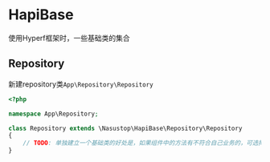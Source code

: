 # HapiBase

使用Hyperf框架时，一些基础类的集合

## Repository
新建repository类`App\Repository\Repository`
```php
<?php

namespace App\Repository;

class Repository extends \Nasustop\HapiBase\Repository\Repository
{
    // TODO: 单独建立一个基础类的好处是，如果组件中的方法有不符合自己业务的，可选择重写该方法
}
```